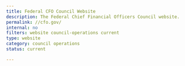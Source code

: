 ```yaml
---
title: Federal CFO Council Website
description: The Federal Chief Financial Officers Council website.
permalink: //cfo.gov/
internal: no
filters: website council-operations current
type: website
category: council operations
status: current

---
```

